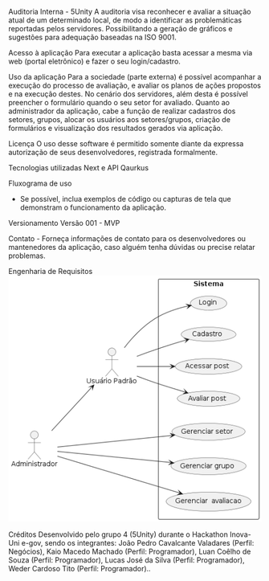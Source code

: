 Auditoria Interna - 5Unity
A auditoria visa reconhecer e avaliar a situação atual de um determinado local, de modo a identificar as problemáticas reportadas pelos servidores. Possibilitando a geração de gráficos e sugestões para adequação baseadas na ISO 9001.

Acesso à aplicação
Para executar a aplicação basta acessar a mesma via web (portal eletrônico) e fazer o seu login/cadastro.

Uso da aplicação
Para a sociedade (parte externa) é possível acompanhar a execução do processo de avaliação, e avaliar os planos de ações propostos e na execução destes. No cenário dos servidores, além desta é possível preencher o formulário quando o seu setor for avaliado. Quanto ao administrador da aplicação, cabe a função de realizar cadastros dos setores, grupos, alocar os usuários aos setores/grupos, criação de formulários e visualização dos resultados gerados via aplicação.

Licença
O uso desse software é permitido somente diante da expressa autorização de seus desenvolvedores, registrada formalmente.

Tecnologias utilizadas
Next e API Qaurkus

Fluxograma de uso
   - Se possível, inclua exemplos de código ou capturas de tela que demonstram o funcionamento da aplicação.

Versionamento
 	Versão 001 - MVP

Contato
    - Forneça informações de contato para os desenvolvedores ou mantenedores da aplicação, caso alguém tenha dúvidas ou precise relatar problemas.



Engenharia de Requisitos
![alt text](backend/hackaton-egovbr/Image/plantuml.png)



Créditos
Desenvolvido pelo grupo 4 (5Unity) durante o Hackathon Inova-Uni e-gov, sendo os integrantes: 
João Pedro Cavalcante Valadares (Perfil: Negócios), 
Kaio Macedo Machado (Perfil: Programador), 
Luan Coêlho de Souza (Perfil: Programador), 
Lucas José da Silva (Perfil: Programador),
Weder Cardoso Tito (Perfil: Programador)..

